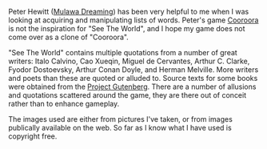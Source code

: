 Peter Hewitt ([Mulawa Dreaming](https://mulawa.net)) has been very helpful to me when I was looking at acquiring and manipulating lists of words.  Peter's game
[Cooroora](http://www.mulawa.net/cooroora/index.html) is not the inspiration for "See The World", and I hope my game does not come over as a clone of "Cooroora".

"See The World" contains multiple quotations from a number of great writers: Italo Calvino, Cao Xueqin, Miguel de Cervantes, Arthur C. Clarke, Fyodor Dostoevsky, Arthur Conan Doyle, and Herman Melville.  More writers and poets than these are quoted or alluded to.  Source texts for some books were obtained from the [Project Gutenberg](http://www.gutenberg.org/).  There are a number of allusions and quotations scattered around the game, they are there out of conceit rather than to enhance gameplay.

The images used are either from pictures I've taken, or from images publically available on the web.  So far as I know what I have used is copyright free.

